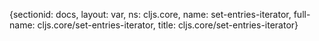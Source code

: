 {sectionid: docs, layout: var, ns: cljs.core, name: set-entries-iterator, full-name: cljs.core/set-entries-iterator,
  title: cljs.core/set-entries-iterator}
